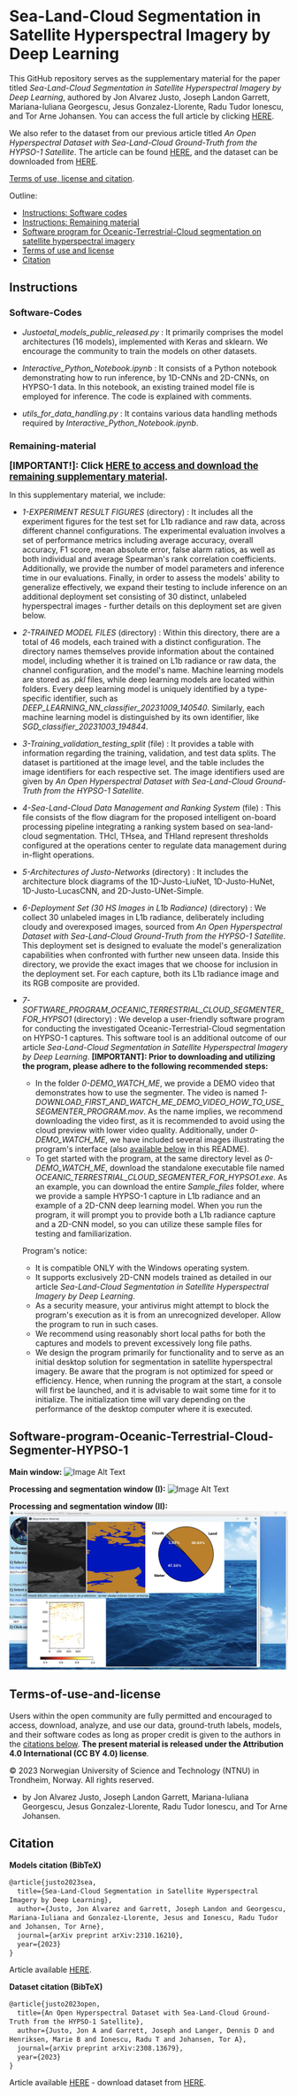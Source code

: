 

# Sea-Land-Cloud Segmentation in Satellite Hyperspectral Imagery by Deep Learning


This GitHub repository serves as the supplementary material for the paper titled *Sea-Land-Cloud Segmentation in Satellite Hyperspectral Imagery by Deep Learning*, authored by Jon Alvarez Justo, Joseph Landon Garrett, Mariana-Iuliana Georgescu, Jesus Gonzalez-Llorente, Radu Tudor Ionescu, and Tor Arne Johansen. You can access the full article by clicking [HERE](https://arxiv.org/abs/2310.16210).

We also refer to the dataset from our previous article titled *An Open Hyperspectral Dataset with Sea-Land-Cloud Ground-Truth from the HYPSO-1 Satellite*. The article can be found [HERE](https://arxiv.org/abs/2308.13679), and the dataset can be downloaded from [HERE](https://ntnu-smallsat-lab.github.io/hypso1_sea_land_clouds_dataset/). 

[Terms of use, license and citation](#Terms-of-use-and-license).


Outline:
- [Instructions: Software codes](#Software-Codes)
- [Instructions: Remaining material](#Remaining-material)
- [Software program for Oceanic-Terrestrial-Cloud segmentation on satellite hyperspectral imagery](#Software-program-Oceanic-Terrestrial-Cloud-Segmenter-HYPSO-1)
- [Terms of use and license](#Terms-of-use-and-license)
- [Citation](#Citation)


## Instructions

### Software-Codes
* *Justoetal_models_public_released.py* : It primarily comprises the model architectures (16 models), implemented with Keras and sklearn. We encourage the community to train the models on other datasets.


* *Interactive_Python_Notebook.ipynb* : It consists of a Python notebook demonstrating how to run inference, by 1D-CNNs and 2D-CNNs, on HYPSO-1 data. In this notebook, an existing trained model file is employed for inference. The code is explained with comments. 

* *utils_for_data_handling.py* : It contains various data handling methods required by *Interactive_Python_Notebook.ipynb*.

### Remaining-material


**<big>[IMPORTANT!]: Click [HERE to access and download the remaining supplementary material](https://studntnu-my.sharepoint.com/:f:/g/personal/jonalv_ntnu_no/EsVNCjnbbIxLvm-TS67iA30BefEvoOo20GO8i5Ux9-Dp9Q?e=5%3a0u61K1&fromShare=true&at=9).</big>**

In this supplementary material, we include: 
* *1-EXPERIMENT RESULT FIGURES* (directory) : It includes all the experiment figures for the test set for L1b radiance and raw data, across different channel configurations. The experimental evaluation involves a set of performance metrics including average accuracy, overall accuracy, F1 score, mean absolute error, false alarm ratios, as well as both individual and average Spearman's rank correlation coefficients. Additionally, we provide the number of model parameters and inference time in our evaluations. Finally, in order to assess the models' ability to generalize effectively, we expand their testing to include inference on an additional deployment set consisting of 30 distinct, unlabeled hyperspectral images - further details on this deployment set are given below. 
* *2-TRAINED MODEL FILES* (directory) : Within this directory, there are a total of 46 models, each trained with a distinct configuration. The directory names themselves provide information about the contained model, including whether it is trained on L1b radiance or raw data, the channel configuration, and the model's name. Machine learning models are stored as *.pkl* files, while deep learning models are located within folders. Every deep learning model is uniquely identified by a type-specific identifier, such as *DEEP_LEARNING_NN_classifier_20231009_140540*. Similarly, each machine learning model is distinguished by its own identifier, like *SGD_classifier_20231003_194844*.
* *3-Training_validation_testing_split* (file) : It provides a table with information regarding the training, validation, and test data splits. The dataset is partitioned at the image level, and the table includes the image identifiers for each respective set. The image identifiers used are given by *An Open Hyperspectral Dataset with Sea-Land-Cloud Ground-Truth from the HYPSO-1 Satellite*.
* *4-Sea-Land-Cloud Data Management and Ranking System* (file) : This file consists of the flow diagram for the proposed intelligent on-board processing pipeline integrating a ranking system based on sea-land-cloud segmentation. THcl, THsea, and THland represent thresholds configured at the operations center to regulate data management during in-flight operations.
* *5-Architectures of Justo-Networks* (directory) : It includes the architecture block diagrams of the 1D-Justo-LiuNet, 1D-Justo-HuNet, 1D-Justo-LucasCNN, and 2D-Justo-UNet-Simple. 
* *6-Deployment Set (30 HS Images in L1b Radiance)* (directory) : We collect 30 unlabeled images in L1b radiance, deliberately including cloudy and overexposed images, sourced from *An Open Hyperspectral Dataset with Sea-Land-Cloud Ground-Truth from the HYPSO-1 Satellite*. This deployment set is designed to evaluate the model's generalization capabilities when confronted with further new unseen data. Inside this directory, we provide the exact images that we choose for inclusion in the deployment set. For each capture, both its L1b radiance image and its RGB composite are provided.
* *7-SOFTWARE_PROGRAM_OCEANIC_TERRESTRIAL_CLOUD_SEGMENTER_FOR_HYPSO1* (directory) : We develop a user-friendly software program for conducting the investigated Oceanic-Terrestrial-Cloud segmentation on HYPSO-1 captures. This software tool is an additional outcome of our article *Sea-Land-Cloud Segmentation in Satellite Hyperspectral Imagery by Deep Learning*. **[IMPORTANT]: Prior to downloading and utilizing the program, please adhere to the following recommended steps:**


  * In the folder *0-DEMO_WATCH_ME*, we provide a DEMO video that demonstrates how to use the segmenter. The video is named *1-DOWNLOAD_FIRST_AND_WATCH_ME_DEMO_VIDEO_HOW_TO_USE_SEGMENTER_PROGRAM.mov*. As the name implies, we recommend downloading the video first, as it is recommended to avoid using the cloud preview with lower video quality. Additionally, under *0-DEMO_WATCH_ME*, we have included several images illustrating the program's interface (also [available below](#Software-program-Oceanic-Terrestrial-Cloud-Segmenter-HYPSO-1) in this README).
  * To get started with the program, at the same directory level as *0-DEMO_WATCH_ME*, download the standalone executable file named *OCEANIC_TERRESTRIAL_CLOUD_SEGMENTER_FOR_HYPSO1.exe*. As an example, you can download the entire *Sample_files* folder, where we provide a sample HYPSO-1 capture in L1b radiance and an example of a 2D-CNN deep learning model. When you run the program, it will prompt you to provide both a L1b radiance capture and a 2D-CNN model, so you can utilize these sample files for testing and familiarization.

  Program's notice: 
  * It is compatible ONLY with the Windows operating system.
  * It supports exclusively 2D-CNN models trained as detailed in our article *Sea-Land-Cloud Segmentation in Satellite Hyperspectral Imagery by Deep Learning*.
  * As a security measure, your antivirus might attempt to block the program's execution as it is from an unrecognized developer. Allow the program to run in such cases.
  * We recommend using reasonably short local paths for both the captures and models to prevent excessively long file paths.
  * We design the program primarily for functionality and to serve as an initial desktop solution for segmentation in satellite hyperspectral imagery. Be aware that the program is not optimized for speed or efficiency. Hence, when running the program at the start, a console will first be launched, and it is advisable to wait some time for it to initialize. The initialization time will vary depending on the performance of the desktop computer where it is executed.


## Software-program-Oceanic-Terrestrial-Cloud-Segmenter-HYPSO-1

**Main window:**
![Image Alt Text](IMAGES/2-DEMO_First_window.png)

**Processing and segmentation window (I):**
![Image Alt Text](IMAGES/3-DEMO_Second_window_I.png)

**Processing and segmentation window (II):**
![Image Alt Text](IMAGES/4-DEMO_Second_window_II.png)



## Terms-of-use-and-license

Users within the open community are fully permitted and encouraged to access, download, analyze, and use our data, ground-truth labels, models, and their software codes as long as proper credit is given to the authors in the [citations below](#Citation). **The present material is released under the Attribution 4.0 International (CC BY 4.0) license**. 

© 2023 Norwegian University of Science and Technology (NTNU) in Trondheim, Norway. All rights reserved.
  - by Jon Alvarez Justo, Joseph Landon Garrett, Mariana-Iuliana Georgescu, Jesus Gonzalez-Llorente, Radu Tudor Ionescu, and Tor Arne Johansen.

## Citation

**Models citation (BibTeX)** 
```
@article{justo2023sea,
  title={Sea-Land-Cloud Segmentation in Satellite Hyperspectral Imagery by Deep Learning},
  author={Justo, Jon Alvarez and Garrett, Joseph Landon and Georgescu, Mariana-Iuliana and Gonzalez-Llorente, Jesus and Ionescu, Radu Tudor and Johansen, Tor Arne},
  journal={arXiv preprint arXiv:2310.16210},
  year={2023}
}
```

Article available [HERE](https://arxiv.org/abs/2310.16210).



**Dataset citation (BibTeX)** 
```
@article{justo2023open,
  title={An Open Hyperspectral Dataset with Sea-Land-Cloud Ground-Truth from the HYPSO-1 Satellite},
  author={Justo, Jon A and Garrett, Joseph and Langer, Dennis D and Henriksen, Marie B and Ionescu, Radu T and Johansen, Tor A},
  journal={arXiv preprint arXiv:2308.13679},
  year={2023}
}
```
Article available [HERE](https://arxiv.org/abs/2308.13679) - download dataset from [HERE](https://ntnu-smallsat-lab.github.io/hypso1_sea_land_clouds_dataset/).

